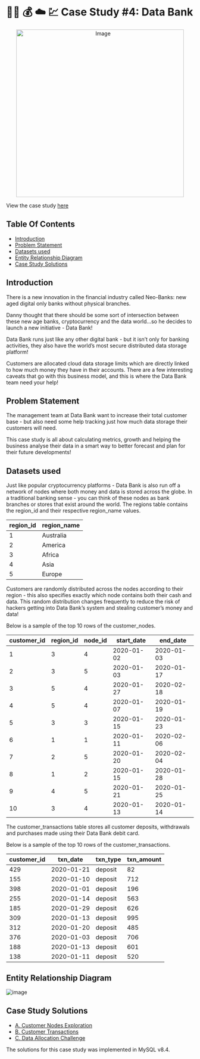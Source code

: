 # :technologist: :moneybag: :cloud: :chart: Case Study #4: Data Bank 
<p align="center">
<img src="https://8weeksqlchallenge.com/images/case-study-designs/4.png" alt="Image" width="450" height="450">

View the case study [here](https://8weeksqlchallenge.com/case-study-4/)
  
## Table Of Contents
  - [Introduction](#introduction)
  - [Problem Statement](#problem-statement)
  - [Datasets used](#datasets-used)
  - [Entity Relationship Diagram](#entity-relationship-diagram)
  - [Case Study Solutions](#case-study-solutions)
  
## Introduction
There is a new innovation in the financial industry called Neo-Banks: new aged digital only banks without physical branches.

Danny thought that there should be some sort of intersection between these new age banks, cryptocurrency and the data world…so he decides to launch a new initiative - Data Bank!

Data Bank runs just like any other digital bank - but it isn’t only for banking activities, they also have the world’s most secure distributed data storage platform!

Customers are allocated cloud data storage limits which are directly linked to how much money they have in their accounts. There are a few interesting caveats that go with this business model, and this is where the Data Bank team need your help!

## Problem Statement
The management team at Data Bank want to increase their total customer base - but also need some help tracking just how much data storage their customers will need.

This case study is all about calculating metrics, growth and helping the business analyse their data in a smart way to better forecast and plan for their future developments!


## Datasets used
Just like popular cryptocurrency platforms - Data Bank is also run off a network of nodes where both money and data is stored across the globe. In a traditional banking sense - you can think of these nodes as bank branches or stores that exist around the world. The  regions table contains the region_id and their respective region_name values.
  
| region_id | region_name |
|-----------|-------------|
| 1         | Australia   |
| 2         | America     |
| 3         | Africa      |
| 4         | Asia        |
| 5         | Europe      |

Customers are randomly distributed across the nodes according to their region - this also specifies exactly which node contains both their cash and data.
This random distribution changes frequently to reduce the risk of hackers getting into Data Bank’s system and stealing customer’s money and data!
  
Below is a sample of the top 10 rows of the customer_nodes.

| customer_id | region_id | node_id | start_date | end_date   |
|-------------|-----------|---------|------------|------------|
| 1           | 3         | 4       | 2020-01-02 | 2020-01-03 |
| 2           | 3         | 5       | 2020-01-03 | 2020-01-17 |
| 3           | 5         | 4       | 2020-01-27 | 2020-02-18 |
| 4           | 5         | 4       | 2020-01-07 | 2020-01-19 |
| 5           | 3         | 3       | 2020-01-15 | 2020-01-23 |
| 6           | 1         | 1       | 2020-01-11 | 2020-02-06 |
| 7           | 2         | 5       | 2020-01-20 | 2020-02-04 |
| 8           | 1         | 2       | 2020-01-15 | 2020-01-28 |
| 9           | 4         | 5       | 2020-01-21 | 2020-01-25 |
| 10          | 3         | 4       | 2020-01-13 | 2020-01-14 |

The customer_transactions table stores all customer deposits, withdrawals and purchases made using their Data Bank debit card.

Below is a sample of the top 10 rows of the customer_transactions.
  
| customer_id | txn_date   | txn_type | txn_amount |
|-------------|------------|----------|------------|
| 429         | 2020-01-21 | deposit  | 82         |
| 155         | 2020-01-10 | deposit  | 712        |
| 398         | 2020-01-01 | deposit  | 196        |
| 255         | 2020-01-14 | deposit  | 563        |
| 185         | 2020-01-29 | deposit  | 626        |
| 309         | 2020-01-13 | deposit  | 995        |
| 312         | 2020-01-20 | deposit  | 485        |
| 376         | 2020-01-03 | deposit  | 706        |
| 188         | 2020-01-13 | deposit  | 601        |
| 138         | 2020-01-11 | deposit  | 520        |

 
## Entity Relationship Diagram
![image](https://github.com/Akama-EO/sql-portfolio-projects/blob/main/Case%20Study%20%234%20-%20Data%20Bank/ERD.jpg)
  
## Case Study Solutions
- [A. Customer Nodes Exploration](https://github.com/Akama-EO/sql-portfolio-projects/blob/main/Case%20Study%20%234%20-%20Data%20Bank/A.%20Customer%20Nodes%20Exploration.md)
- [B. Customer Transactions](https://github.com/Akama-EO/sql-portfolio-projects/blob/main/Case%20Study%20%234%20-%20Data%20Bank/B.%20Customer%20Transactions.md)
- [C. Data Allocation Challenge](https://github.com/Akama-EO/sql-portfolio-projects/blob/main/Case%20Study%20%234%20-%20Data%20Bank/C.%20Data%20Allocation%20Challenge.md)

The solutions for this case study was implemented in MySQL v8.4.


